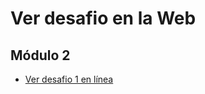 # Ver desafio en la Web

 ## Módulo 2
 - [Ver desafio 1 en línea](https://wbravoanoni.github.io/desafiolatam/modulo2/desafio2/)

